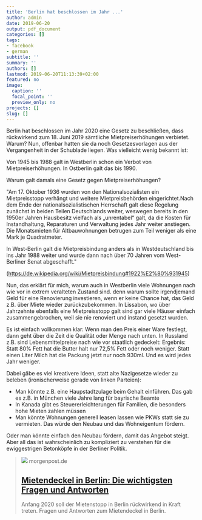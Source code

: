 ```yaml
---
title: 'Berlin hat beschlossen im Jahr ...'
author: admin
date: 2019-06-20
output: pdf_document
categories: []
tags:
- facebook
- german
subtitle: ''
summary: ''
authors: []
lastmod: 2019-06-20T11:13:39+02:00
featured: no
image:
  caption: ''
  focal_point: ''
  preview_only: no
projects: []
slug: []
---
```

Berlin hat beschlossen im Jahr 2020 eine Gesetz zu beschließen, dass rückwirkend zum 18. Juni 2019 sämtliche Mietpreiserhöhungen verbietet. Warum? Nun, offenbar hatten sie da noch Gesetzesvorlagen aus der Vergangenheit in der Schublade liegen. Was vielleicht wenig bekannt ist:

Von 1945 bis 1988 galt in Westberlin schon ein Verbot von Mietpreiserhöhungen. In Ostberlin galt das bis 1990.  

Warum galt damals eine Gesetz gegen Mietpreiserhöhungen? 

"Am 17. Oktober 1936 wurden von den Nationalsozialisten ein
Mietpreisstopp verhängt und weitere Mietpreisbehörden eingerichtet.Nach dem Ende der nationalsozialistischen Herrschaft galt diese Regelung zunächst in beiden Teilen Deutschlands weiter, weswegen bereits in den 1950er Jahren Hausbesitz vielfach als „unrentabel“ galt, da die Kosten für Instandhaltung, Reparaturen und Verwaltung jedes Jahr weiter anstiegen. Die Monatsmieten für Altbauwohnungen
betrugen zum Teil weniger als eine Mark je Quadratmeter. 

In West-Berlin galt die Mietpreisbindung anders als in Westdeutschland bis ins Jahr 1988 weiter und wurde dann nach über 70 Jahren vom West-Berliner Senat abgeschafft."

(https://de.wikipedia.org/wiki/Mietpreisbindung#1922%E2%80%931945)

Nun, das erklärt für mich, warum auch in Westberlin viele Wohnungen nach wie vor in extrem veralteten Zustand sind. denn warum sollte irgendjemand Geld für eine Renovierung investieren, wenn er keine Chance hat, das Geld z.B. über Miete wieder zurückzubekommen. In Lissabon, wo über Jahrzehnte ebenfalls eine Mietpreisstopp galt sind gar viele Häuser einfach zusammengebrochen, weil sie nie renoviert und instand gesetzt wurden. 

Es ist einfach vollkommen klar: Wenn man den Preis einer Ware festlegt, dann geht über die Zeit die Qualität oder Menge nach unten. In Russland z.B. sind Lebensmittelpreise nach wie vor staatlich gedeckelt: Ergebnis: Statt 80% Fett hat die Butter halt nur 72,5% Fett oder noch weniger. Statt einen Liter Milch hat die Packung jetzt nur noch 930ml. Und es wird jedes Jahr weniger.

Dabei gäbe es viel kreativere Ideen, statt alte Nazigesetze wieder zu beleben (ironischerweise gerade von linken Parteien): 
- Man könnte z.B. eine Haupstadtzulage beim Gehalt einführen. Das gab es z.B. in München viele Jahre lang für bayrische Beamte
- In Kanada gibt es Steuererleichterungen für Familien, die besonders hohe Mieten zahlen müssen
- Man könnte Wohnungen generell leasen lassen wie PKWs statt sie zu vermieten. Das würde den Neubau und das Wohneigentum fördern. 

Oder man könnte einfach den Neubau fördern, damit das Angebot steigt. Aber all das ist wahrscheinlich zu kompliziert zu verstehen für die ewiggestrigen Betonköpfe in der Berliner Politik.
> [![](https://img.morgenpost.de/img/berlin/crop226212111/6817602736-w820-cv16_9-q85-fnov-fpi231768577-fpotr/abfdf1be-91bf-11e9-919d-b4533da7638f.jpg)](https://www.morgenpost.de/berlin/article226230165/Mietendeckel-in-Berlin-Fragen-und-Antworten-Was-Sie-jetzt-wissen-muessen.html)
> morgenpost.de
> ## [Mietendeckel in Berlin: Die wichtigsten Fragen und Antworten ](https://www.morgenpost.de/berlin/article226230165/Mietendeckel-in-Berlin-Fragen-und-Antworten-Was-Sie-jetzt-wissen-muessen.html)
>
>Anfang 2020 soll der Mietenstopp in Berlin rückwirkend in Kraft treten. Fragen und Antworten zum Mietendeckel in Berlin.

